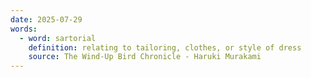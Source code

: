 ```yaml
---
date: 2025-07-29
words:
  - word: sartorial
    definition: relating to tailoring, clothes, or style of dress
    source: The Wind-Up Bird Chronicle - Haruki Murakami 
---
```

